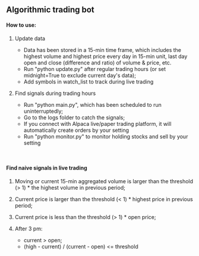## Algorithmic trading bot
   
#### How to use:



1. Update data 
   - Data has been stored in a 15-min time frame, which includes the highest volume and highest price every day in 15-min unit, last day open and close (difference and ratio) of volume & price, etc.
   - Run "python update.py" after regular trading hours (or set midnight=True to exclude current day's data);
   - Add symbols in watch_list to track during live trading


2. Find signals during trading hours
   - Run "python main.py", which has been scheduled to run uninterruptedly;
   - Go to the logs folder to catch the signals;
   - If you connect with Alpaca live/paper trading platform, it will automatically create orders by your setting
   - Run "python monitor.py" to monitor holding stocks and sell by your setting<br/>
<br/>



#### Find naive signals in live trading

1. Moving or current 15-min aggregated volume is larger than the threshold (> 1) * the highest volume in previous period;

2. Current price is larger than the threshold (< 1) * highest price in previous period;

3. Current price is less than the threshold (> 1) * open price;

4. After 3 pm: 
   - current > open;
   - (high - current) / (current - open) <= threshold 
